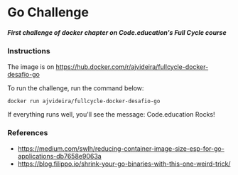 # Go Challenge

##### First challenge of docker chapter on Code.education's Full Cycle course

### Instructions

The image is on https://hub.docker.com/r/ajvideira/fullcycle-docker-desafio-go

To run the challenge, run the command below:

```sh
docker run ajvideira/fullcycle-docker-desafio-go
```

If everything runs well, you'll see the message: Code.education Rocks!

### References

- https://medium.com/swlh/reducing-container-image-size-esp-for-go-applications-db7658e9063a
- https://blog.filippo.io/shrink-your-go-binaries-with-this-one-weird-trick/
